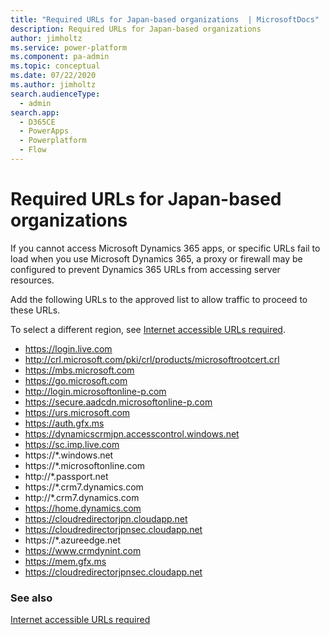 ```yaml
---
title: "Required URLs for Japan-based organizations  | MicrosoftDocs"
description: Required URLs for Japan-based organizations 
author: jimholtz
ms.service: power-platform
ms.component: pa-admin
ms.topic: conceptual
ms.date: 07/22/2020
ms.author: jimholtz
search.audienceType: 
  - admin
search.app:
  - D365CE
  - PowerApps
  - Powerplatform
  - Flow
---
```

# Required URLs for Japan-based organizations 

If you cannot access Microsoft Dynamics 365 apps, or specific URLs fail to load when you use Microsoft Dynamics 365, a proxy or firewall may be configured to prevent  Dynamics 365 URLs from accessing server resources.

Add the following URLs to the approved list to allow traffic to proceed to these URLs.

To select a different region, see [Internet accessible URLs required](online-requirements.md#internet-accessible-urls-required).

- https://login.live.com
- http://crl.microsoft.com/pki/crl/products/microsoftrootcert.crl
- https://mbs.microsoft.com
- https://go.microsoft.com
- http://login.microsoftonline-p.com
- https://secure.aadcdn.microsoftonline-p.com
- https://urs.microsoft.com
- https://auth.gfx.ms
- https://dynamicscrmjpn.accesscontrol.windows.net
- https://sc.imp.live.com
- https://*.windows.net
- https://*.microsoftonline.com
- http://*.passport.net
- https://*.crm7.dynamics.com
- http://*.crm7.dynamics.com
- https://home.dynamics.com
- https://cloudredirectorjpn.cloudapp.net
- https://cloudredirectorjpnsec.cloudapp.net
- https://*.azureedge.net
- https://www.crmdynint.com
- https://mem.gfx.ms
- https://cloudredirectorjpnsec.cloudapp.net

### See also
[Internet accessible URLs required](online-requirements.md#internet-accessible-urls-required)
